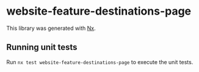 # website-feature-destinations-page

This library was generated with [Nx](https://nx.dev).

## Running unit tests

Run `nx test website-feature-destinations-page` to execute the unit tests.
